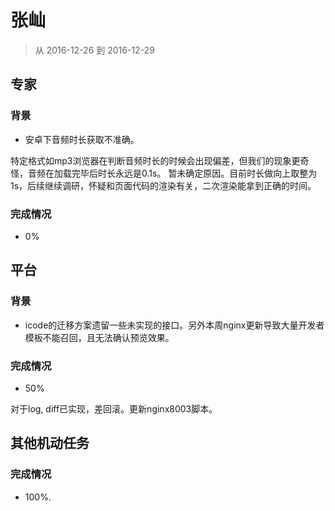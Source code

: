 # 张屾

> 从 2016-12-26 到 2016-12-29

## 专家

### 背景

- 安卓下音频时长获取不准确。

特定格式如mp3浏览器在判断音频时长的时候会出现偏差，但我们的现象更奇怪，音频在加载完毕后时长永远是0.1s。
暂未确定原因。目前时长做向上取整为1s，后续继续调研，怀疑和页面代码的渲染有关，二次渲染能拿到正确的时间。

### 完成情况

- 0%

## 平台

### 背景

- icode的迁移方案遗留一些未实现的接口。另外本周nginx更新导致大量开发者模板不能召回，且无法确认预览效果。

### 完成情况

- 50%

对于log, diff已实现，差回滚。更新nginx8003脚本。

## 其他机动任务

### 完成情况
 
- 100%.
        
